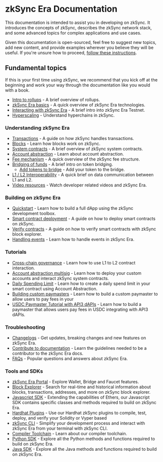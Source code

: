 # zkSync Era Documentation

This documentation is intended to assist you in developing on zkSync.
It introduces the concepts of zkSync, describes the zkSync network stack, and some advanced topics for complex applications and use cases.

Given this documentation is open-sourced, feel free to suggest new topics, add new content, and provide examples wherever you believe they will be useful. If you're unsure how to proceed, [follow these instructions](./troubleshooting/docs-contribution/docs.md).

## Fundamental topics

If this is your first time using zkSync, we recommend that you kick off at the beginning and work your way through the documentation like you would with a book.

- [Intro to rollups](./fundamentals/rollups.md) - A brief overview of rollups.
- [zkSync Era basics](./fundamentals/zkSync.md) - A quick overview of zkSync Era technologies.
- [Interacting with zkSync Era](./fundamentals/interacting.md) - A brief intro into zkSync Era Testnet.
- [Hyperscaling](./fundamentals/hyperscaling.md) - Understand hyperchains in zkSync.

### Understanding zkSync Era

- [Transactions](./developer-guides/transactions/transactions.md) - A guide on how zkSync handles transactions.
- [Blocks](./developer-guides/transactions/blocks.md) - Learn how blocks work on zkSync.
- [System contracts](./developer-guides/system-contracts.md) - A brief overview of zkSync system contracts.
- [Account abstraction](./developer-guides/aa.md) - Learn about account abstraction.
- [Fee mechanism](./developer-guides/transactions/fee-model.md) - A quick overview of the zkSync fee structure.
- [Bridging of funds](./developer-guides/bridging/bridging-asset.md) - A brief intro on token bridging.
    - [Add tokens to bridge](./developer-guides/bridging/bridging-asset.md#add-tokens-to-the-bridge) - Add your token to the bridge.
- [L1 / L2 Interoperability](./developer-guides/bridging/l1-l2-interop.md) - A quick brief on data communication between L1 and L2.
- [Video resources](./developer-guides/videos.md) - Watch developer related videos and zkSync Era.

### Building on zkSync Era

- [Quickstart](./building-on-zksync/hello-world.md) - Learn how to build a full dApp using the zkSync development toolbox.
- [Smart contract deployment](./building-on-zksync/contracts/contract-development.md) - A guide on how to deploy smart contracts on zkSync.
- [Verify contracts](./building-on-zksync/contracts/contract-verification.md) - A guide on how to verify smart contracts with zkSync block explorer.
- [Handling events](./building-on-zksync/events.md) - Learn how to handle events in zkSync Era.

### Tutorials

- [Cross-chain governance](./tutorials/cross-chain-tutorial.md) - Learn how to use L1 to L2 contract interaction.
- [Account abstraction multisig](./tutorials/custom-aa-tutorial.md) - Learn how to deploy your custom accounts and interact zkSync system contracts.
- [Daily Spending Limit](./tutorials/aa-daily-spend-limit.md) - Learn how to create a daily spend limit in your smart contract using Account Abstraction.
- [Building custom paymasters](./tutorials/custom-paymaster-tutorial.md) - Learn how to build a custom paymaster to allow users to pay fees in your 
- [USDC Paymaster Tutorial with API3 dAPIs](./tutorials/api3-usd-paymaster-tutorial.md) - Learn how to build a paymaster that allows users pay fees in USDC integrating with API3 dAPIs.

### Troubleshooting

- [Changelogs](./troubleshooting/changelog.md) - Get updates, breaking changes and new features on zkSync Era.
- [Contribute to documentation](./troubleshooting/docs-contribution/docs.md) - Learn the guidelines needed to be a contributor to the zkSync Era docs.
- [FAQs](./troubleshooting/faq.md) - Popular questions and answers about zkSync Era.

### Tools and SDKs

- [zkSync Era Portal](https://portal.zksync.io) - Explore Wallet, Bridge and Faucet features.
- [Block Explorer](../tools/block-explorer/) - Search for real-time and historical information about blocks, transactions, addresses, and more on zkSync block explorer.
- [Javascript SDK](../api/js/) - Extending the capabilities of Ethers, our Javascript SDK contains specific classes and methods required to build on zkSync Era.
- [Hardhat Plugins](../tools/hardhat/) - Use our Hardhat zkSync plugins to compile, test, deploy, and verify your Solidity or Vyper based 
- [zkSync CLI](../tools/zksync-cli/) - Simplify your development process and interact with zkSync Era from your terminal with zkSync CLI.
- [Compiler Toolchain](../tools/compiler-toolchain/overview.md) - Learn about our compiler toolchain.
- [Python SDK](../api/python/) - Explore all the Python methods and functions required to build on zkSync Era.
- [Java SDK](../api/java/getting-started.md) - Explore all the Java methods and functions required to build on zkSync Era.